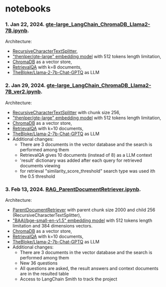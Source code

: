 # notebooks
### 1. Jan 22, 2024. [gte-large_LangChain_ChromaDB_Llama2-7B.ipynb](notebooks/gte-large_LangChain_ChromaDB_Llama2-7B.ipynb).

Architecture:
* [RecursiveCharacterTextSplitter](https://api.python.langchain.com/en/latest/text_splitter/langchain.text_splitter.RecursiveCharacterTextSplitter.html#),
* ["thenlper/gte-large" embedding model](https://huggingface.co/thenlper/gte-large) with 512 tokens length limitation,
* [ChromaDB](https://python.langchain.com/docs/integrations/vectorstores/chroma) as a vector store,
* [RetrievalQA](https://api.python.langchain.com/en/latest/chains/langchain.chains.retrieval_qa.base.RetrievalQA.html) with k=8 documents,
* [TheBloke/Llama-2-7b-Chat-GPTQ](https://huggingface.co/TheBloke/Llama-2-7B-Chat-GPTQ) as LLM


### 2. Jan 29, 2024. [gte-large_LangChain_ChromaDB_Llama2-7B_ver2.ipynb](gte_large_LangChain_ChromaDB_Llama2_7B_ver2.ipynb).

Architecture:
* [RecursiveCharacterTextSplitter](https://api.python.langchain.com/en/latest/text_splitter/langchain.text_splitter.RecursiveCharacterTextSplitter.html#) with chunk size 256,
* ["thenlper/gte-large" embedding model](https://huggingface.co/thenlper/gte-large) with 512 tokens length limitation,
* [ChromaDB](https://python.langchain.com/docs/integrations/vectorstores/chroma) as a vector store,
* [RetrievalQA](https://api.python.langchain.com/en/latest/chains/langchain.chains.retrieval_qa.base.RetrievalQA.html) with k=10 documents,
* [TheBloke/Llama-2-7b-Chat-GPTQ](https://huggingface.co/TheBloke/Llama-2-7B-Chat-GPTQ) as LLM
* Additional changes:
  - There are 3 documents in the vector database and the search is performed among them
  - RetrievalQA gives 10 documents (instead of 8) as a LLM context
  - 'result' dictionary was added after each query for retrieved documents viewing
  - for retrieval "similarity_score_threshold" search type was used ith the 0.5 threshold


### 3. Feb 13, 2024. [RAG_ParentDocumentRetriever.ipynb](RAG_ParentDocumentRetriever.ipynb).

Architecture:
* [ParentDocumentRetriever](https://python.langchain.com/docs/modules/data_connection/retrievers/parent_document_retriever) with parent chunk size 2000 and child 256 (RecursiveCharacterTextSplitter),
* ["BAAI/bge-small-en-v1.5" embedding model](https://huggingface.co/BAAI/bge-small-en-v1.5) with 512 tokens length limitation and 384 dimensions vectors.
* [ChromaDB](https://python.langchain.com/docs/integrations/vectorstores/chroma) as a vector store,
* [RetrievalQA](https://api.python.langchain.com/en/latest/chains/langchain.chains.retrieval_qa.base.RetrievalQA.html) with k=10 documents,
* [TheBloke/Llama-2-7b-Chat-GPTQ](https://huggingface.co/TheBloke/Llama-2-7B-Chat-GPTQ) as LLM
* Additional changes:
  - There are 3 documents in the vector database and the search is performed among them
  - New 36 questions
  - All questions are asked, the result answers and context documents are in the resulted table
  - Access to LangChain Smith to track the project
